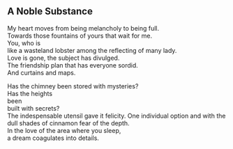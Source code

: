 A Noble Substance
-----------------
My heart moves from being melancholy to being full.  
Towards those fountains of yours that wait for me.  
You, who is  
like a wasteland lobster among the reflecting of many lady.  
Love is gone, the subject has divulged.  
The friendship plan that has everyone sordid.  
And curtains and maps.  
  
Has the chimney been stored with mysteries?  
Has the heights  
been  
built with secrets?  
The indespensable utensil gave it felicity. One individual option and with the dull shades of cinnamon fear of the depth.  
In the love of the area where you sleep,  
a dream coagulates into details.  
